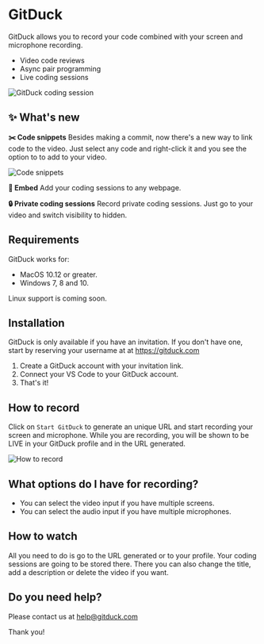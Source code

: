 # GitDuck

GitDuck allows you to record your code combined with your screen and microphone recording.

* Video code reviews
* Async pair programming
* Live coding sessions

![GitDuck coding session](https://storage.googleapis.com/gitduck/img/gitduck-preview-watch.gif)



## ✨ What's new 

**✂️ Code snippets**
Besides making a commit, now there's a new way to link code to the video. Just select any code and right-click it and you see the option to to add to your video.

![Code snippets](https://storage.googleapis.com/gitduck/img/gitduck-snippets.gif)

**📌 Embed**
Add your coding sessions to any webpage.

**🔒 Private coding sessions**
Record private coding sessions. Just go to your video and switch visibility to hidden.



## Requirements

GitDuck works for: 
* MacOS 10.12 or greater.
* Windows 7, 8 and 10.

Linux support is coming soon.



## Installation

GitDuck is only available if you have an invitation. If you don't have one, start by reserving your username at at https://gitduck.com

1. Create a GitDuck account with your invitation link.
2. Connect your VS Code to your GitDuck account.
3. That's it!



## How to record

Click on `Start GitDuck` to generate an unique URL and start recording your screen and microphone. While you are recording, you will be shown to be LIVE in your GitDuck profile and in the URL generated.

![How to record](https://storage.googleapis.com/gitduck/img/gitduck-start.gif)



## What options do I have for recording?

* You can select the video input if you have multiple screens.
* You can select the audio input if you have multiple microphones.



## How to watch

All you need to do is go to the URL generated or to your profile. Your coding sessions are going to be stored there.
There you can also change the title, add a description or delete the video if you want.



## Do you need help?

Please contact us at help@gitduck.com

Thank you!
